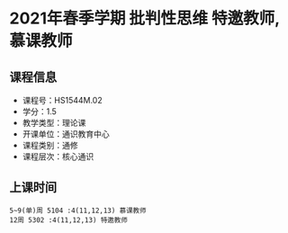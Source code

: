 # 2021年春季学期 批判性思维 特邀教师, 慕课教师






## 课程信息

- 课程号：HS1544M.02
- 学分：1.5
- 教学类型：理论课
- 开课单位：通识教育中心
- 课程类别：通修
- 课程层次：核心通识

## 上课时间

```
5~9(单)周 5104 :4(11,12,13) 慕课教师
12周 5302 :4(11,12,13) 特邀教师
```

